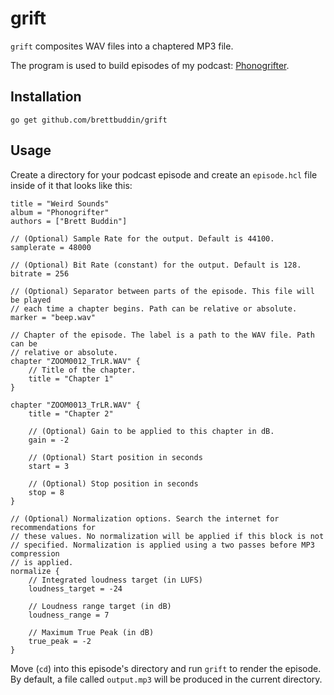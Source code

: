 # grift

`grift` composites WAV files into a chaptered MP3 file.

The program is used to build episodes of my podcast: [Phonogrifter](https://phonogrifter.buddin.org).

## Installation

```
go get github.com/brettbuddin/grift
```

## Usage

Create a directory for your podcast episode and create an `episode.hcl` file
inside of it that looks like this:

```hcl
title = "Weird Sounds"
album = "Phonogrifter"
authors = ["Brett Buddin"]

// (Optional) Sample Rate for the output. Default is 44100.
samplerate = 48000

// (Optional) Bit Rate (constant) for the output. Default is 128.
bitrate = 256

// (Optional) Separator between parts of the episode. This file will be played
// each time a chapter begins. Path can be relative or absolute.
marker = "beep.wav"

// Chapter of the episode. The label is a path to the WAV file. Path can be
// relative or absolute.
chapter "ZOOM0012_TrLR.WAV" {
    // Title of the chapter.
    title = "Chapter 1"
}

chapter "ZOOM0013_TrLR.WAV" {
    title = "Chapter 2"

    // (Optional) Gain to be applied to this chapter in dB.
    gain = -2

    // (Optional) Start position in seconds
    start = 3

    // (Optional) Stop position in seconds
    stop = 8
}

// (Optional) Normalization options. Search the internet for recommendations for
// these values. No normalization will be applied if this block is not
// specified. Normalization is applied using a two passes before MP3 compression
// is applied.
normalize {
    // Integrated loudness target (in LUFS)
    loudness_target = -24 

    // Loudness range target (in dB)
    loudness_range = 7

    // Maximum True Peak (in dB)
    true_peak = -2
}
```

Move (`cd`) into this episode's directory and run `grift` to render the episode.
By default, a file called `output.mp3` will be produced in the current
directory.
